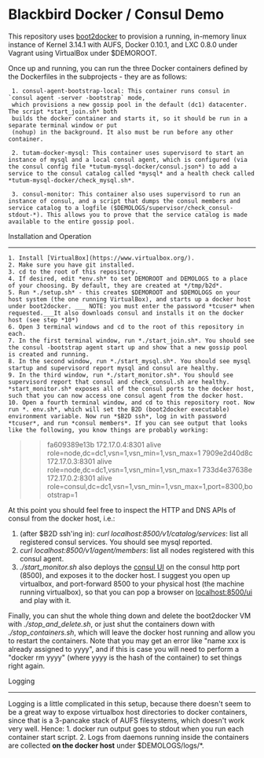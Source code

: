 Blackbird Docker / Consul Demo
==============================

This repository uses [boot2docker](https://github.com/boot2docker/boot2docker) to provision a running, in-memory linux instance of Kernel 3.14.1 with AUFS, Docker 0.10.1, and LXC 0.8.0 under Vagrant using VirtualBox under $DEMOROOT. 

Once up and running, you can run the three Docker containers defined by the Dockerfiles in the subprojects - they are as follows:

     1. consul-agent-bootstrap-local: This container runs consul in `consul agent -server -bootstrap` mode, 
     which provisions a new gossip pool in the default (dc1) datacenter. The script *start_join.sh* both 
     builds the docker container and starts it, so it should be run in a separate terminal window or put 
     (nohup) in the background. It also must be run before any other container. 

     2. tutam-docker-mysql: This container uses supervisord to start an instance of mysql and a local consul agent, which is configured (via the consul config file *tutum-mysql-docker/consul.json*) to add a service to the consul catalog called *mysql* and a health check called *tutum-mysql-docker/check_mysql.sh*.

     3. consul-monitor: This container also uses supervisord to run an instance of consul, and a script that dumps the consul members and service catalog to a logfile ($DEMOLOGS/supervisor/check_consul-stdout-*). This allows you to prove that the service catalog is made available to the entire gossip pool. 

Installation and Operation
__________________________

	1. Install [VirtualBox](https://www.virtualbox.org/).
	2. Make sure you have git installed.
	3. cd to the root of this repository.
	4. If desired, edit *env.sh* to set DEMOROOT and DEMOLOGS to a place of your choosing. By default, they are created at */tmp/b2d*.
	5. Run *./setup.sh* - this creates $DEMOROOT and $DEMOLOGS on your host system (the one running VirtualBox), and starts up a docker host under boot2docker. ___ NOTE: you must enter the password *tcuser* when requested.___It also downloads consul and installs it on the docker host (see step *10*)
	6. Open 3 terminal windows and cd to the root of this repository in each.
	7. In the first terminal window, run *./start_join.sh*. You should see the consul -bootstrap agent start up and show that a new gossip pool is created and running.
	8. In the second window, run *./start_mysql.sh*. You should see mysql startup and supervisord report mysql and consul are healthy.
	9. In the third window, run *./start_monitor.sh*. You should see supervisord report that consul and check_consul.sh are healthy. *start_monitor.sh* exposes all of the consul ports to the docker host, such that you can now access one consul agent from the docker host.
	10. Open a fourth terminal window, and cd to this repository root. Now run *. env.sh*, which will set the B2D (boot2docker executable) environment variable. Now run *$B2D ssh*, log in with password *tcuser*, and run *consul members*. If you can see output that looks like the following, you know things are probably working:

>> fa609389e13b  172.17.0.4:8301  alive  role=node,dc=dc1,vsn=1,vsn_min=1,vsn_max=1
>> 7909e2d40d8c  172.17.0.3:8301  alive  role=node,dc=dc1,vsn=1,vsn_min=1,vsn_max=1
>> 733d4e37638e  172.17.0.2:8301  alive  role=consul,dc=dc1,vsn=1,vsn_min=1,vsn_max=1,port=8300,bootstrap=1

At this point you should feel free to inspect the HTTP and DNS APIs of consul from the docker host, i.e.:

   1. (after $B2D ssh'ing in): *curl localhost:8500/v1/catalog/services*: list all registered consul services. You should see mysql reported.
   2. *curl localhost:8500/v1/agent/members*: list all nodes registered with this consul agent.
   3. *./start_monitor.sh* also deploys the [consul UI](http://www.consul.io/intro/getting-started/ui.html) on the consul http port (8500), and exposes it to the docker host. I suggest you open up virtualbox, and port-forward 8500 to your physical host (the machine running virtualbox), so that you can pop a browser on [localhost:8500/ui](http://localhost:8500/ui) and play with it.


Finally, you can shut the whole thing down and delete the boot2docker VM with *./stop_and_delete.sh*, or just shut the containers down with *./stop_containers.sh*, which will leave the docker host running and allow you to restart the containers. Note that you may get an error like "name xxx is already assigned to yyyy", and if this is case you will need to perform a "docker rm yyyy" (where yyyy is the hash of the container) to set things right again. 

Logging
_______

Logging is a little complicated in this setup, because there doesn't seem to be a great way to expose virtualbox host directories to docker containers, since that is a 3-pancake stack of AUFS filesystems, which doesn't work very well. Hence: 
	1. docker run output goes to stdout when you run each container start script.
	2. Logs from daemons running inside the containers are collected **on the docker host** under $DEMOLOGS/logs/*.

